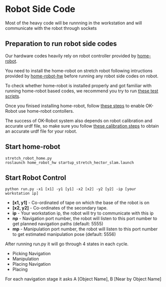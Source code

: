 # Robot Side Code
Most of the heavy code will be runnning in the workstation and will communicate with the robot through sockets

## Preparation to run robot side codes
Our hardware codes heavily rely on robot controller provided by [home-robot](https://github.com/facebookresearch/home-robot).

You need to install the home-robot on stretch robot following intructions provided by [home-robot-hw](https://github.com/facebookresearch/home-robot/blob/main/docs/install_robot.md) before running any robot side codes on robot.

To check whether home-robot is installed properly and got familiar with running home-robot based codes, we recommend you try to run [these test scripts](https://github.com/facebookresearch/home-robot/blob/main/tests/hw_manual_test.py).

Once you finised installing home-robot, follow [these steps](../docs/robot-installation.md) to enable OK-Robot use home-robot contollers.

The success of OK-Robot system also depends on robot calibration and accurate urdf file, so make sure you follow [these calibration steps](../docs/robot-calibration.md) to obtain an accurate urdf file for your robot.

## Start home-robot
```
stretch_robot_home.py
roslaunch home_robot_hw startup_stretch_hector_slam.launch
```

## Start Robot Control
```
python run.py -x1 [x1] -y1 [y1] -x2 [x2] -y2 [y2] -ip [your workstation ip]
```

* **[x1, y1]** - Co-ordinated of tape on which the base of the robot is on
* **[x2, y2]** - Co-ordinates of the secondary tape.
* **ip** - Your workstation ip, the robot will try to communicate with this ip
* **np** - Navigation port number, the robot will listen to this port number to get planned navigation paths (default: 5555)
* **mp** - Manipulation port number, the robot will listen to this port number to get estimated manipulation pose (default: 5556)

After running run.py it will go through 4 states in each cycle. 
* Picking Navigation
* Manipulation
* Placing Navigation
* Placing 

For each navigation stage it asks A [Object Name], B [Near by Object Name]